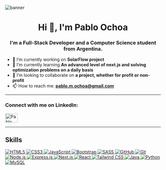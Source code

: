 ![banner](https://media.licdn.com/dms/image/v2/D4E16AQEhyLaALpJUNQ/profile-displaybackgroundimage-shrink_350_1400/profile-displaybackgroundimage-shrink_350_1400/0/1724007861704?e=1749081600&v=beta&t=BKO-DzUCd3UlmMzPRO_GtN752OiJ5LyzS7smDjbNVXE)

<h1 align="center">Hi 👋, I'm Pablo Ochoa</h1>
<h3 align="center">I'm a Full-Stack Developer and a Computer Science student from Argentina.</h3>


- 🔭 I’m currently working on **SolarFlow project**
- 🌱 I’m currently learning **An advanced level of next.js and solving optimization problems on a daily basis**
- 👯 I’m looking to collaborate on **a project, whether for profit or non-profit**
- 📫 How to reach me: **pablo.m.ochoa@gmail.com**
<!-- - 🤔 I’m looking for help with ... 
- 💬 Ask me about ... 
- 😄 Pronouns: ... 
- ⚡ Fun fact: ... -->

---

<h3 align="left">Connect with me on LinkedIn:</h3>
<p align="left">
    <a href="https://www.linkedin.com/in/pablo-m-ochoa" target="blank">
        <img align="center" src="https://raw.githubusercontent.com/rahuldkjain/github-profile-readme-generator/master/src/images/icons/Social/linked-in-alt.svg" alt="Pablo Ochoa's LinkedIn profile" height="30" width="40" />
    </a>
</p>

---

## Skills

<a href="https://developer.mozilla.org/en-US/docs/Web/HTML" target="_blank">
    <img alt="HTML5" src="https://img.shields.io/badge/HTML5-E34F26?style=for-the-badge&logo=html5&logoColor=white">
</a>
<a href="https://developer.mozilla.org/en-US/docs/Web/CSS" target="_blank">
    <img alt="CSS3" src="https://img.shields.io/badge/CSS3-1572B6?style=for-the-badge&logo=css3&logoColor=white">
</a>
<a href="https://developer.mozilla.org/en-US/docs/Web/JavaScript" target="_blank">
    <img alt="JavaScript" src="https://img.shields.io/badge/JavaScript-F7DF1E?style=for-the-badge&logo=javascript&logoColor=black">
</a>
<a href="https://getbootstrap.com/" target="_blank">
    <img alt="Bootstrap" src="https://img.shields.io/badge/Bootstrap-563D7C?style=for-the-badge&logo=bootstrap&logoColor=white">
</a>
<a href="https://sass-lang.com/" target="_blank">
    <img alt="SASS" src="https://img.shields.io/badge/Sass-CC6699?style=for-the-badge&logo=sass&logoColor=white">
</a>
<a href="https://github.com/" target="_blank">
    <img alt="GitHub" src="https://img.shields.io/badge/GitHub-181717?style=for-the-badge&logo=github&logoColor=white">
</a>
<a href="https://git-scm.com/" target="_blank">
    <img alt="Git" src="https://img.shields.io/badge/Git-F05032?style=for-the-badge&logo=git&logoColor=white">
</a>
<a href="https://nodejs.org/" target="_blank">
    <img alt="Node.js" src="https://img.shields.io/badge/Node.js-339933?style=for-the-badge&logo=node.js&logoColor=white">
</a>
<a href="https://expressjs.com/" target="_blank">
    <img alt="Express.js" src="https://img.shields.io/badge/Express.js-000000?style=for-the-badge&logo=express&logoColor=white">
</a>
<a href="https://nextjs.org/" target="_blank">
    <img alt="Next.js" src="https://img.shields.io/badge/Next.js-000000?style=for-the-badge&logo=next.js&logoColor=white">
</a>
<a href="https://reactjs.org/" target="_blank">
    <img alt="React" src="https://img.shields.io/badge/React-61DAFB?style=for-the-badge&logo=react&logoColor=black">
</a>
<a href="https://tailwindcss.com/" target="_blank">
    <img alt="Tailwind CSS" src="https://img.shields.io/badge/Tailwind_CSS-38B2AC?style=for-the-badge&logo=tailwind-css&logoColor=white">
</a>
<a href="https://www.java.com/" target="_blank">
    <img alt="Java" src="https://img.shields.io/badge/Java-007396?style=for-the-badge&logo=java&logoColor=white">
</a>
<a href="https://www.python.org/" target="_blank">
    <img alt="Python" src="https://img.shields.io/badge/Python-3776AB?style=for-the-badge&logo=python&logoColor=white">
</a>




<a href="https://www.mysql.com/" target="_blank">
    <img alt="MySQL" src="https://img.shields.io/badge/MySQL-4479A1?style=for-the-badge&logo=mysql&logoColor=white">
</a>

